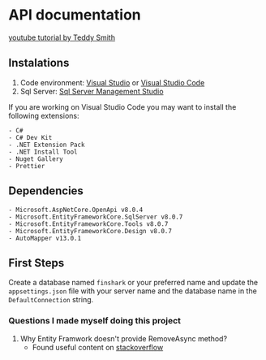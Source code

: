 # API documentation

[youtube tutorial by Teddy Smith](https://www.youtube.com/watch?v=jMFaAc3sa04&list=PL82C6-O4XrHfrGOCPmKmwTO7M0avXyQKc&index=2&ab_channel=TeddySmith)

## Instalations

1. Code environment: [Visual Studio](https://visualstudio.microsoft.com/es/downloads/) or [Visual Studio Code](https://code.visualstudio.com/download)
2. Sql Server: [Sql Server Management Studio](https://www.microsoft.com/en-us/sql-server/sql-server-downloads)

If you are working on Visual Studio Code you may want to install the following extensions:
```
- C#
- C# Dev Kit
- .NET Extension Pack
- .NET Install Tool
- Nuget Gallery
- Prettier
```
## Dependencies
```
- Microsoft.AspNetCore.OpenApi v8.0.4
- Microsoft.EntityFrameworkCore.SqlServer v8.0.7
- Microsoft.EntityFrameworkCore.Tools v8.0.7
- Microsoft.EntityFrameworkCore.Design v8.0.7
- AutoMapper v13.0.1
```
## First Steps
Create a database named `finshark` or your preferred name and update the `appsettings.json` file with your server name and the database name in the `DefaultConnection` string.

### Questions I made myself doing this project

1. Why Entity Framwork doesn't provide RemoveAsync method? <br>
    - Found useful content on [stackoverflow](https://stackoverflow.com/questions/42422656/entity-framework-doesnt-provide-deleteasync-or-addasync-why)